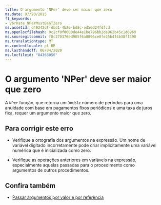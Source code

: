 ```yaml
---
title: O argumento 'NPer' deve ser maior que zero
ms.date: 07/20/2015
f1_keywords:
- vbrRate_NPerMustBeGTZero
ms.assetid: d49242df-dbd1-4b26-bd8c-ed56d24fdfcd
ms.openlocfilehash: 0c2cf0f0000de44e1be796bb2de962b45c1d6969
ms.sourcegitcommit: f8c270376ed905f6a8896ce0fe25b4f4b38ff498
ms.translationtype: MT
ms.contentlocale: pt-BR
ms.lasthandoff: 06/04/2020
ms.locfileid: "84368056"
---
```

# <a name="argument-nper-must-be-greater-than-zero"></a>O argumento 'NPer' deve ser maior que zero
A `NPer` função, que retorna um `Double` número de períodos para uma anuidade com base em pagamentos fixos periódicos e uma taxa de juros fixa, requer um argumento maior que zero.  
  
## <a name="to-correct-this-error"></a>Para corrigir este erro  
  
- Verifique a ortografia dos argumentos na expressão. Um nome de variável digitado incorretamente pode criar implicitamente uma variável numérica que é inicializada como zero.  
  
- Verifique as operações anteriores em variáveis na expressão, especialmente aquelas passadas para o procedimento como argumentos de outros procedimentos.  
  
## <a name="see-also"></a>Confira também

- [Passar argumentos por valor e por referência](../programming-guide/language-features/procedures/passing-arguments-by-value-and-by-reference.md)
